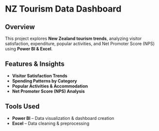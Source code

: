 # NZ Tourism Data Dashboard 

## Overview
This project explores **New Zealand tourism trends**, analyzing visitor satisfaction, expenditure, popular activities, and Net Promoter Score (NPS) using **Power BI & Excel**.

## Features & Insights
-  **Visitor Satisfaction Trends**
-  **Spending Patterns by Category**
-  **Popular Activities & Accommodation**
-  **Net Promoter Score (NPS) Analysis**

## Tools Used
- **Power BI** – Data visualization & dashboard creation  
- **Excel** – Data cleaning & preprocessing  




